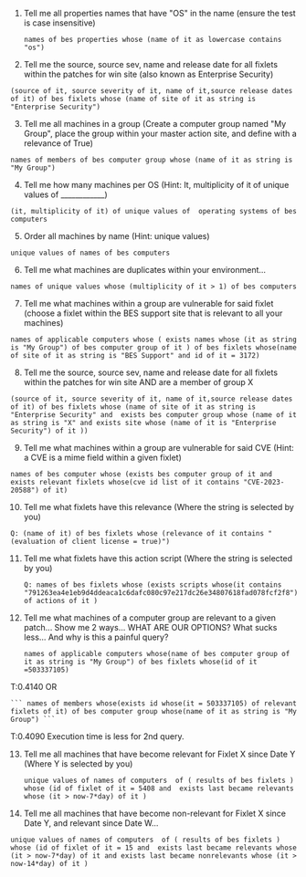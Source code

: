 1. Tell me all properties names that have "OS" in the name (ensure the test is case insensitive)

    ```names of bes properties whose (name of it as lowercase contains "os")```

2. Tell me the source, source sev, name and release date for all fixlets within the patches for win site (also known as Enterprise Security)

  ```(source of it, source severity of it, name of it,source release dates of it) of bes fixlets whose (name of site of it as string is "Enterprise Security")```

3. Tell me all machines in a group (Create a computer group named "My Group", place the group within your master action site, and define with a relevance of True)

  ```names of members of bes computer group whose (name of it as string is "My Group")```

4. Tell me how many machines per OS (Hint: It, multiplicity of it of unique values of ____________)

  ```(it, multiplicity of it) of unique values of  operating systems of bes computers```

5. Order all machines by name (Hint: unique values)

  ```unique values of names of bes computers```

6. Tell me what machines are duplicates within your environment...

  ```names of unique values whose (multiplicity of it > 1) of bes computers```
 
7. Tell me what machines within a group are vulnerable for said fixlet (choose a fixlet within the BES support site that is relevant to all your machines)
   
  ```names of applicable computers whose ( exists names whose (it as string is "My Group") of bes computer group of it ) of bes fixlets whose(name of site of it as string is "BES Support" and id of it = 3172)```
 
8. Tell me the source, source sev, name and release date for all fixlets within the patches for win site AND are a member of group X
 
  ```(source of it, source severity of it, name of it,source release dates of it) of bes fixlets whose (name of site of it as string is "Enterprise Security" and  exists bes computer group whose (name of it as string is "X" and exists site whose (name of it is "Enterprise Security") of it ))```
 
9. Tell me what machines within a group are vulnerable for said CVE (Hint: a CVE is a mime field within a given fixlet)
    
  ```names of bes computer whose (exists bes computer group of it and exists relevant fixlets whose(cve id list of it contains "CVE-2023-20588") of it)```

10. Tell me what fixlets have this relevance (Where the string is selected by you)

   ```Q: (name of it) of bes fixlets whose (relevance of it contains "(evaluation of client license = true)")```
   
11. Tell me what fixlets have this action script (Where the string is selected by you)

    ```Q: names of bes fixlets whose (exists scripts whose(it contains "791263ea4e1eb9d4ddeaca1c6dafc080c97e217dc26e34807618fad078fcf2f8") of actions of it )```

12. Tell me what machines of a computer group are relevant to a given patch... Show me 2 ways... WHAT ARE OUR OPTIONS? What sucks less... And why is this a painful query?

    ``` names of applicable computers whose(name of bes computer group of it as string is "My Group") of bes fixlets whose(id of it =503337105) ```
    
  T:0.4140
     OR

    ``` names of members whose(exists id whose(it = 503337105) of relevant fixlets of it) of bes computer group whose(name of it as string is "My Group") ```

  T:0.4090
Execution time is less for 2nd query. 

13. Tell me all machines that have become relevant for Fixlet X since Date Y (Where Y is selected by you)
    
    ```unique values of names of computers  of ( results of bes fixlets ) whose (id of fixlet of it = 5408 and  exists last became relevants whose (it > now-7*day) of it ) ```

14. Tell me all machines that have become non-relevant for Fixlet X since Date Y, and relevant since Date W...

``` unique values of names of computers  of ( results of bes fixlets ) whose (id of fixlet of it = 15 and  exists last became relevants whose (it > now-7*day) of it and exists last became nonrelevants whose (it > now-14*day) of it )  ```    

